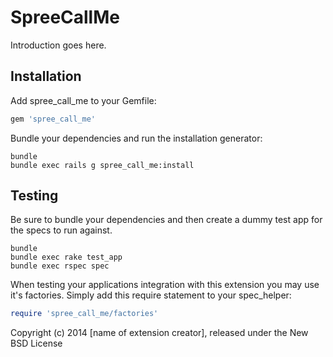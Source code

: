 SpreeCallMe
===========

Introduction goes here.

Installation
------------

Add spree_call_me to your Gemfile:

```ruby
gem 'spree_call_me'
```

Bundle your dependencies and run the installation generator:

```shell
bundle
bundle exec rails g spree_call_me:install
```

Testing
-------

Be sure to bundle your dependencies and then create a dummy test app for the specs to run against.

```shell
bundle
bundle exec rake test_app
bundle exec rspec spec
```

When testing your applications integration with this extension you may use it's factories.
Simply add this require statement to your spec_helper:

```ruby
require 'spree_call_me/factories'
```

Copyright (c) 2014 [name of extension creator], released under the New BSD License
